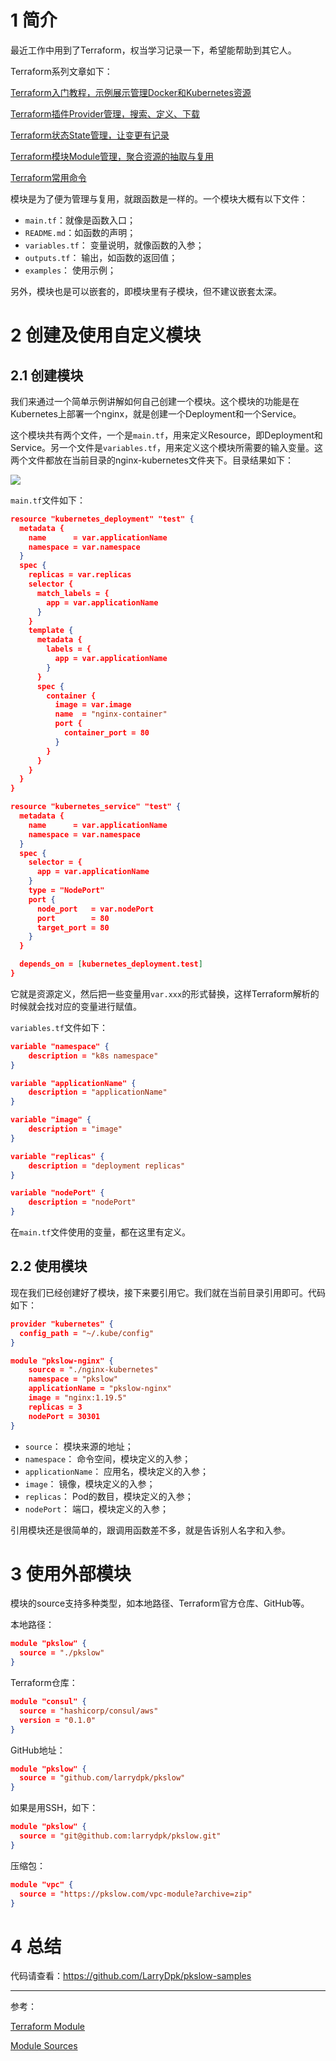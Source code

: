 # 1 简介

最近工作中用到了Terraform，权当学习记录一下，希望能帮助到其它人。

Terraform系列文章如下：

[Terraform入门教程，示例展示管理Docker和Kubernetes资源](https://www.pkslow.com/archives/terraform)

[Terraform插件Provider管理，搜索、定义、下载](https://www.pkslow.com/archives/terraform-provider)

[Terraform状态State管理，让变更有记录](https://www.pkslow.com/archives/terraform-state)

[Terraform模块Module管理，聚合资源的抽取与复用](https://www.pkslow.com/archives/terraform-module)

[Terraform常用命令](https://www.pkslow.com/archives/terraform-commands)



模块是为了便为管理与复用，就跟函数是一样的。一个模块大概有以下文件：

- `main.tf`：就像是函数入口；
- `README.md`：如函数的声明；
- `variables.tf`： 变量说明，就像函数的入参；
- `outputs.tf`： 输出，如函数的返回值；
- `examples`： 使用示例；



另外，模块也是可以嵌套的，即模块里有子模块，但不建议嵌套太深。



# 2 创建及使用自定义模块

## 2.1 创建模块

我们来通过一个简单示例讲解如何自己创建一个模块。这个模块的功能是在Kubernetes上部署一个nginx，就是创建一个Deployment和一个Service。

这个模块共有两个文件，一个是`main.tf`，用来定义Resource，即Deployment和Service。另一个文件是`variables.tf`，用来定义这个模块所需要的输入变量。这两个文件都放在当前目录的nginx-kubernetes文件夹下。目录结果如下：

![](https://pkslow.oss-cn-shenzhen.aliyuncs.com/images/2021/06/terraform-module.files.png)

`main.tf`文件如下：

```json
resource "kubernetes_deployment" "test" {
  metadata {
    name      = var.applicationName
    namespace = var.namespace
  }
  spec {
    replicas = var.replicas
    selector {
      match_labels = {
        app = var.applicationName
      }
    }
    template {
      metadata {
        labels = {
          app = var.applicationName
        }
      }
      spec {
        container {
          image = var.image
          name  = "nginx-container"
          port {
            container_port = 80
          }
        }
      }
    }
  }
}

resource "kubernetes_service" "test" {
  metadata {
    name      = var.applicationName
    namespace = var.namespace
  }
  spec {
    selector = {
      app = var.applicationName
    }
    type = "NodePort"
    port {
      node_port   = var.nodePort
      port        = 80
      target_port = 80
    }
  }

  depends_on = [kubernetes_deployment.test]
}
```

它就是资源定义，然后把一些变量用`var.xxx`的形式替换，这样Terraform解析的时候就会找对应的变量进行赋值。

`variables.tf`文件如下：

```json
variable "namespace" {
    description = "k8s namespace"
}

variable "applicationName" {
    description = "applicationName"
}

variable "image" {
    description = "image"
}

variable "replicas" {
    description = "deployment replicas"
}

variable "nodePort" {
    description = "nodePort"
}
```

在`main.tf`文件使用的变量，都在这里有定义。



## 2.2 使用模块

现在我们已经创建好了模块，接下来要引用它。我们就在当前目录引用即可。代码如下：

```json
provider "kubernetes" {
  config_path = "~/.kube/config"
}

module "pkslow-nginx" {
    source = "./nginx-kubernetes"
    namespace = "pkslow"
    applicationName = "pkslow-nginx"
    image = "nginx:1.19.5"
    replicas = 3
    nodePort = 30301
}
```

- `source`： 模块来源的地址；
- `namespace`： 命令空间，模块定义的入参；
- `applicationName`： 应用名，模块定义的入参；
- `image`： 镜像，模块定义的入参；
- `replicas`： Pod的数目，模块定义的入参；
- `nodePort`： 端口，模块定义的入参；



引用模块还是很简单的，跟调用函数差不多，就是告诉别人名字和入参。



# 3 使用外部模块

模块的source支持多种类型，如本地路径、Terraform官方仓库、GitHub等。

本地路径：

```json
module "pkslow" {
  source = "./pkslow"
}
```



Terraform仓库：

```json
module "consul" {
  source = "hashicorp/consul/aws"
  version = "0.1.0"
}
```



GitHub地址：

```json
module "pkslow" {
  source = "github.com/larrydpk/pkslow"
}
```

如果是用SSH，如下：

```json
module "pkslow" {
  source = "git@github.com:larrydpk/pkslow.git"
}
```



压缩包：

```json
module "vpc" {
  source = "https://pkslow.com/vpc-module?archive=zip"
}
```



# 4 总结

代码请查看：https://github.com/LarryDpk/pkslow-samples



---

参考：

[Terraform Module](https://www.terraform.io/docs/language/modules/index.html)

[Module Sources](https://www.terraform.io/docs/language/modules/sources.html)



